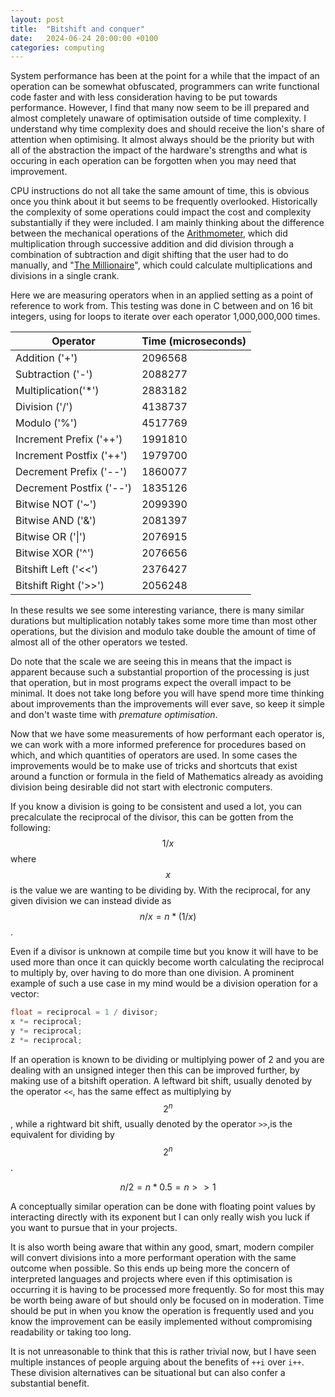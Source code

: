 ```yaml
---
layout: post
title:  "Bitshift and conquer"
date:   2024-06-24 20:00:00 +0100
categories: computing
---
```

System performance has been at the point for a while that the impact of an operation can be somewhat obfuscated, programmers can write functional code faster and with less consideration having to be put towards performance. However, I find that many now seem to be ill prepared and almost completely unaware of optimisation outside of time complexity. I understand why time complexity does and should receive the lion's share of attention when optimising. It almost always should be the priority but with all of the abstraction the impact of the hardware's strengths and what is occuring in each operation can be forgotten when you may need that improvement.

CPU instructions do not all take the same amount of time, this is obvious once you think about it but seems to be frequently overlooked. Historically the complexity of some operations could impact the cost and complexity substantially if they were included. I am mainly thinking about the difference between the mechanical operations of the [Arithmometer]( https://en.wikipedia.org/wiki/Arithmometer ), which did multiplication through successive addition and did division through a combination of subtraction and digit shifting that the user had to do manually, and "[The Millionaire]( https://en.wikipedia.org/wiki/The_Millionaire_(calculator) )", which could calculate multiplications and divisions in a single crank.

Here we are measuring operators when in an applied setting as a point of reference to work from. This testing was done in C between and on 16 bit integers, using for loops to iterate over each operator 1,000,000,000 times.

| Operator | Time (microseconds) |
| --- | --- |
| Addition ('+') | 2096568 |
| Subtraction ('-') | 2088277 |
| Multiplication('*') | 2883182 |
| Division ('/') | 4138737 |
| Modulo ('%') | 4517769 |
| Increment Prefix ('++') | 1991810 |
| Increment Postfix ('++') | 1979700 |
| Decrement Prefix ('--') | 1860077 |
| Decrement Postfix ('--') | 1835126 |
| Bitwise NOT ('~') | 2099390 |
| Bitwise AND ('&') | 2081397 |
| Bitwise OR ('\|') | 2076915 |
| Bitwise XOR ('^') | 2076656 |
| Bitshift Left ('\<<') | 2376427 |
| Bitshift Right ('\>>') | 2056248 |

In these results we see some interesting variance, there is many similar durations but multiplication notably takes some more time than most other operations, but the division and modulo take double the amount of time of almost all of the other operators we tested.

Do note that the scale we are seeing this in means that the impact is apparent because such a substantial proportion of the processing is just that operation, but in most programs expect the overall impact to be minimal. It does not take long before you will have spend more time thinking about improvements than the improvements will ever save, so keep it simple and don't waste time with *premature optimisation*. 

Now that we have some measurements of how performant each operator is, we can work with a more informed preference for procedures based on which, and which quantities of operators are used. In some cases the improvements would be to make use of tricks and shortcuts that exist around a function or formula in the field of Mathematics already as avoiding division being desirable did not start with electronic computers.

If you know a division is going to be consistent and used a lot, you can precalculate the reciprocal of the divisor, this can be gotten from the following:  $$ 1 / x $$ where $$ x $$ is the value we are wanting to be dividing by. With the reciprocal, for any given division we can instead divide as $$ n / x = n * (1 / x) $$.

Even if a divisor is unknown at compile time but you know it will have to be used more than once it can quickly become worth calculating the reciprocal to multiply by, over having to do more than one division. A prominent example of such a use case in my mind would be a division operation for a vector:

```c
float = reciprocal = 1 / divisor;
x *= reciprocal;
y *= reciprocal;
z *= reciprocal;
```

If an operation is known to be dividing or multiplying power of 2 and you are dealing with an unsigned integer then this can be improved further, by making use of a bitshift operation. A leftward bit shift, usually denoted by the operator `<<`, has the same effect as multiplying by $$ 2^n $$ , while a rightward bit shift, usually denoted by the operator `>>`,is the equivalent for dividing by $$ 2^n $$. 

$$ n / 2 = n * 0.5 = n >> 1 $$

A conceptually similar operation can be done with floating point values by interacting directly with its exponent but I can only really wish you luck if you want to pursue that in your projects.

It is also worth being aware that within any good, smart, modern compiler will convert divisions into a more performant operation with the same outcome when possible. So this ends up being more the concern of interpreted languages and projects where even if this optimisation is occurring it is having to be processed more frequently. So for most this may be worth being aware of but should only be focused on in moderation. Time should be put in when you know the operation is frequently used and you know the improvement can be easily implemented without compromising readability or taking too long.

It is not unreasonable to think that this is rather trivial now, but I have seen multiple instances of people arguing about the benefits of ```++i``` over ```i++```. These division alternatives can be situational but can also confer a substantial benefit.
